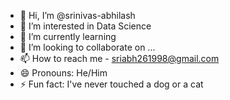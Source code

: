 - 👋 Hi, I’m @srinivas-abhilash
- 👀 I’m interested in Data Science
- 🌱 I’m currently learning 
- 💞️ I’m looking to collaborate on ...
- 📫 How to reach me - sriabh261998@gmail.com
- 😄 Pronouns: He/Him
- ⚡ Fun fact: I've never touched a dog or a cat

<!---
srinivas-abhilash/srinivas-abhilash is a ✨ special ✨ repository because its `README.md` (this file) appears on your GitHub profile.
You can click the Preview link to take a look at your changes.
--->
